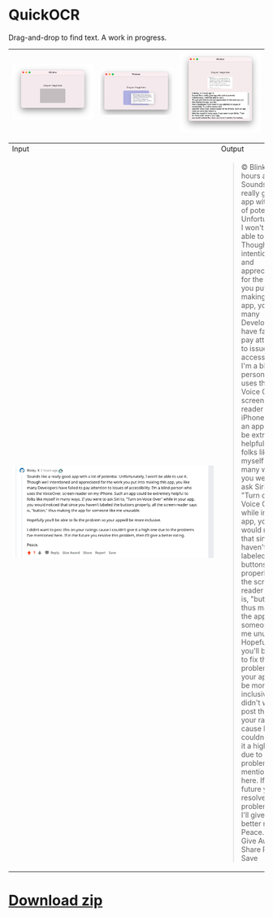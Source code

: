 # QuickOCR
Drag-and-drop to find text. A work in progress.

![](https://github.com/aheze/DeveloperAssets/blob/master/Screen%20Shot%202021-03-22%20at%204.13.45%20PM.png?raw=true) | ![](https://github.com/aheze/DeveloperAssets/blob/master/Screen%20Shot%202021-03-22%20at%204.14.38%20PM%20(2).png?raw=true) | ![](https://github.com/aheze/DeveloperAssets/blob/master/Screen%20Shot%202021-03-22%20at%204.14.45%20PM.png?raw=true)
--- | --- | ---


<table>
<tr>
<td>
Input　　　　　　　　　　　　　　　　　　　　　　　　　　	
</td>  
<td>
Output  
</td> 
</tr>  
  
<tr>
<td>
  
![](https://github.com/aheze/DeveloperAssets/blob/master/Screen%20Shot%202021-03-22%20at%204.14.28%20PM.png?raw=true)

</td>  
<td>

> © Blinky_X 2 hours ago %
Sounds like a really good app with a lot of potential. Unfortunately, I won't be able to use it.
Though well intentioned and appreciated for the work you put into making this app, you like
many Developers have failed to pay attention to issues of accessibility. I'm a blind person who
uses the Voice Over, screen-reader on my iPhone. Such an app could be extremely helpful to
folks like myself in many ways. If you were to ask Siri to, "Turn on Voice Over" while in your app,
you would noticed that since you haven't labeled the buttons properly, all the screen-reader says
is, "button," thus making the app for someone like me unusable.
Hopefully you'll be able to fix the problem so your appwill be more inclusive.
I didn't want to post this on your ratings cause I couldn't give it a high one due to the problems
I've mentioned here. If in the future you resolve this problem, then I'll give a better rating.
Peace.
Reply Give Award Share Report Save

</td>  
</table>




# [Download zip](https://github.com/aheze/QuickOCR/releases/download/v1.0.0/QuickOCR.zip)

